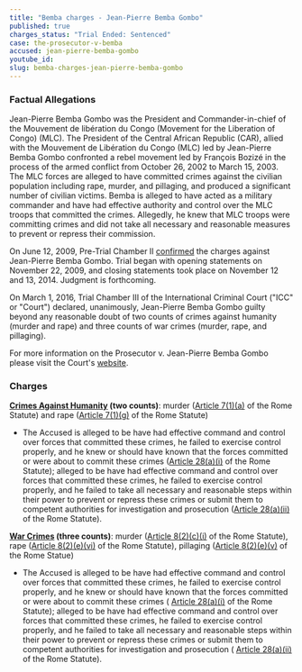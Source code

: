 ```yaml
---
title: "Bemba charges - Jean-Pierre Bemba Gombo"
published: true
charges_status: "Trial Ended: Sentenced"
case: the-prosecutor-v-bemba
accused: jean-pierre-bemba-gombo
youtube_id:
slug: bemba-charges-jean-pierre-bemba-gombo
---
```


### Factual Allegations

Jean-Pierre Bemba Gombo was the President and Commander-in-chief of the Mouvement de libération du Congo (Movement for the Liberation of Congo) (MLC). The President of the Central African Republic (CAR), allied with the Mouvement de Libération du Congo (MLC) led by Jean-Pierre Bemba Gombo confronted a rebel movement led by François Bozizé in the process of the armed conflict from October 26, 2002 to March 15, 2003. The MLC forces are alleged to have committed crimes against the civilian population including rape, murder, and pillaging, and produced a significant number of civilian victims. Bemba is alleged to have acted as a military commander and have had effective authority and control over the MLC troops that committed the crimes. Allegedly, he knew that MLC troops were committing crimes and did not take all necessary and reasonable measures to prevent or repress their commission.

On June 12, 2009, Pre-Trial Chamber II [confirmed](https://www.icc-cpi.int/iccdocs/doc/doc699541.pdf) the charges against Jean-Pierre Bemba Gombo. Trial began with opening statements on November 22, 2009, and closing statements took place on November 12 and 13, 2014. Judgment is forthcoming.

On March 1, 2016, Trial Chamber III of the International Criminal Court ("ICC" or "Court") declared, unanimously, Jean-Pierre Bemba Gombo guilty beyond any reasonable doubt of two counts of crimes against humanity (murder and rape) and three counts of war crimes (murder, rape, and pillaging).

For more information on the Prosecutor v. Jean-Pierre Bemba Gombo please visit the Court's [website](https://www.icc-cpi.int/en_menus/icc/situations%20and%20cases/situations/situation%20icc%200105/related%20cases/icc%200105%200108/Pages/case%20the%20prosecutor%20v%20jean-pierre%20bemba%20gombo.aspx).

### Charges

**[Crimes Against Humanity](http://www.casematrixnetwork.org/case-m/klamberg-commentary/rome-statute/#c1171) (two counts)**: murder ([Article 7(1)(a)](http://www.casematrixnetwork.org/cmn-knowledge-hub/klamberg-commentary/elements-of-crime/#c2286) of the Rome Statute) and rape ([Article 7(1)(g)](http://www.casematrixnetwork.org/cmn-knowledge-hub/klamberg-commentary/elements-of-crime/#c2292) of the Rome Statute)

*   The Accused is alleged to be have had effective command and control over forces that committed these crimes, he failed to exercise control properly, and he knew or should have known that the forces committed or were about to commit these crimes ([Article 28(a)(i)](http://www.casematrixnetwork.org/case-m/klamberg-commentary/rome-statute/#c1201) of the Rome Statute); alleged to be have had effective command and control over forces that committed these crimes, he failed to exercise control properly, and he failed to take all necessary and reasonable steps within their power to prevent or repress these crimes or submit them to competent authorities for investigation and prosecution ([Article 28(a)(ii)](http://www.casematrixnetwork.org/case-m/klamberg-commentary/rome-statute/#c1201) of the Rome Statute).

**[War Crimes](http://www.casematrixnetwork.org/case-m/klamberg-commentary/rome-statute/#c1172) (three counts)**: murder ([Article 8(2)(c)(i)](http://www.casematrixnetwork.org/cmn-knowledge-hub/klamberg-commentary/elements-of-crime/#c2359) of the Rome Statute), rape ([Article 8(2)(e)(vi)](http://www.casematrixnetwork.org/cmn-knowledge-hub/klamberg-commentary/elements-of-crime/#c2372) of the Rome Statute), pillaging ([Article 8(2)(e)(v)](http://www.casematrixnetwork.org/cmn-knowledge-hub/klamberg-commentary/elements-of-crime/#c2371) of the Rome Statue)

*   The Accused is alleged to be have had effective command and control over forces that committed these crimes, he failed to exercise control properly, and he knew or should have known that the forces committed or were about to commit these crimes ( [Article 28(a)(i)](http://www.casematrixnetwork.org/case-m/klamberg-commentary/rome-statute/#c1201) of the Rome Statute); alleged to be have had effective command and control over forces that committed these crimes, he failed to exercise control properly, and he failed to take all necessary and reasonable steps within their power to prevent or repress these crimes or submit them to competent authorities for investigation and prosecution ( [Article 28(a)(ii)](http://www.casematrixnetwork.org/case-m/klamberg-commentary/rome-statute/#c1201) of the Rome Statute).

